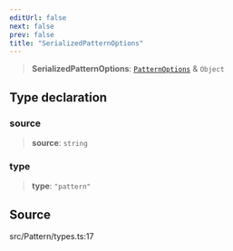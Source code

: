 ```yaml
---
editUrl: false
next: false
prev: false
title: "SerializedPatternOptions"
---
```


> **SerializedPatternOptions**: [`PatternOptions`](PatternOptions.md) & `Object`

## Type declaration

### source

> **source**: `string`

### type

> **type**: `"pattern"`

## Source

src/Pattern/types.ts:17
